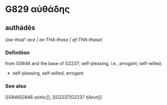 # G829 αὐθάδης

## authádēs

_(ow-thad'-ace | av-THA-thase | af-THA-thase)_

### Definition

from G0846 and the base of G2237; self-pleasing, i.e., arrogant; self-willed; 

- self-pleasing, self-willed, arrogant

### See also

[[G846|G846 αὐτός]], [[G2237|G2237 ἡδονή]]
